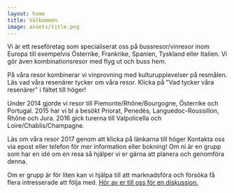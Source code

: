 ```yaml
---
layout: home
title: Välkommen
image: assets/title.png
---
```

Vi är ett reseföretag som specialiserat oss på bussresor/vinresor inom Europa till exempelvis Österrike, Frankrike, Spanien, Tyskland eller Italien. Vi gör även kombinationsresor med flyg ut och buss hem.

På våra resor kombinerar vi vinprovning med kulturupplevelser på resmålen. Läs vad våra resenärer tycker om våra resor. Klicka på "Vad tycker våra resenärer" i fältet till höger!

Under 2014 gjorde vi resor till Piemonte/Rhône/Bourgogne, Österrike och Portugal. 2015 har vi bl a besökt Priorat, Penedès, Languedoc-Roussillon, Rhône och Jura. 2016 gick turerna till Valpolicella och Loire/Chablis/Champagne.

Läs om våra resor  2017 genom att klicka på länkarna till höger Kontakta oss via epost eller telefon för mer information eller bokning!
Om ni är en grupp som har en idé om en resa så hjälper vi er gärna att planera och genomföra denna.

Om er grupp är för liten kan vi hjälpa till att marknadsföra och försöka få flera intresserade att följa med.
[Hör av er till oss för en diskussion.](mailto:munkres@munkres.se)
